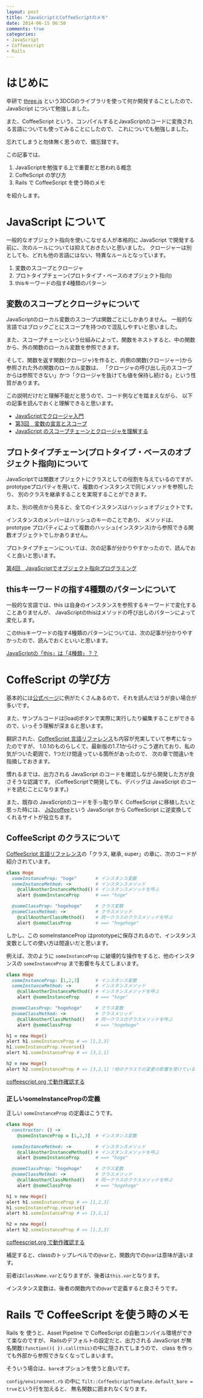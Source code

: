 ```yaml
---
layout: post
title: "JavaScriptとCoffeeScriptのメモ"
date: 2014-06-15 06:50
comments: true
categories: 
- JavaScript
- Coffeescript
- Rails
---
```


# はじめに

卒研で [three.js](http://threejs.org/) という3DCGのライブラリを使って何か開発することしたので、JavaScript について勉強しました。

また、CoffeeScript という、コンパイルするとJavaScriptのコードに変換される言語についても使ってみることにしたので、
これについても勉強しました。

忘れてしまうと勿体無く思うので、備忘録です。

この記事では、

1. JavaScriptを勉強する上で重要だと思われる概念
2. CoffeScript の学び方
3. Rails で CoffeeScript を使う時のメモ

を紹介します。

<!--more-->


# JavaScript について

一般的なオブジェクト指向を使いこなせる人が本格的に JavaScript で開発する前に、次のルールについては抑えておきたいと思いました。
クロージャーは別としても、どれも他の言語にはない、特異なルールとなっています。

1. 変数のスコープとクロージャ
2. プロトタイプチェーン(プロトタイプ・ベースのオブジェクト指向)
3. thisキーワードの指す4種類のパターン


## 変数のスコープとクロージャについて

JavaScriptのローカル変数のスコープは関数ごとにしかありません。
一般的な言語ではブロックごとにスコープを持つので混乱しやすいと思いました。

また、スコープチェーンという仕組みによって、関数をネストすると、中の関数から、外の関数のローカル変数を参照できます。

そして、関数を返す関数(クロージャ)を作ると、内側の関数(クロージャー)から参照された外の関数のローカル変数は、
「クロージャの呼び出し元のスコープからは参照できない」かつ「クロージャを抜けても値を保持し続ける」という性質があります。

この説明だけだと理解不能だと思うので、コード例などを踏まえながら、
以下の記事を読んでおくと理解できると思います。

* [JavaScriptでクロージャ入門](http://qiita.com/takeharu/items/4975031faf6f7baf077a)
* [第3回　変数の宣言とスコープ](http://www.atmarkit.co.jp/ait/articles/0708/21/news116.html)
* [JavaScript のスコープチェーンとクロージャを理解する](http://tacamy.hatenablog.com/entry/2012/12/31/005951)


## プロトタイプチェーン(プロトタイプ・ベースのオブジェクト指向)について

JavaScriptでは関数オブジェクトにクラスとしての役割を与えているのですが、
prototypeプロパティを用いて、複数のインスタンスで同じメソッドを参照したり、
別のクラスを継承することを実現することができます。

また、別の視点から見ると、全てのインスタンスはハッシュオブジェクトです。

インスタンスのメンバーはハッシュのキーのことであり、
メソッドは、prototype プロパティによって複数のハッシュ(インスタンス)から参照できる関数オブジェクトでしかありません。

プロトタイプチェーンについては、次の記事が分かりやすかったので、読んでおくと良いと思います。

[第4回　JavaScriptでオブジェクト指向プログラミング](http://www.atmarkit.co.jp/ait/articles/0709/25/news148.html)


## thisキーワードの指す4種類のパターンについて

一般的な言語では、this は自身のインスタンスを参照するキーワードで変化することありませんが、
JavaScriptのthisはメソッドの呼び出しのパターンによって変化します。

このthisキーワードの指す4種類のパターンについては、次の記事が分かりやすかったので、読んでおくといいと思います。

[JavaScriptの「this」は「4種類」？？](http://qiita.com/takeharu/items/9935ce476a17d6258e27)


# CoffeScript の学び方

基本的には[公式ページ](http://coffeescript.org/)に例がたくさんあるので、それを読んだほうが良い場合が多いです。

また、サンプルコードは[load]ボタンで実際に実行したり編集することができるので、いっそう理解が深まると思います。

翻訳された、[CoffeeScript 言語リファレンス](http://memo.sappari.org/coffeescript/coffeescript-langref)も内容が充実していて参考になったのですが、
1.0.1のものらしくて、最新版の1.7.1からけっこう遅れており、私の気がついた範囲で、1つだけ間違っている箇所があったので、
次の章で間違いを指摘しておきます。

慣れるまでは、出力される JavaScript のコードを確認しながら開発した方が良さそうな認識です。
(CoffeeScriptで開発しても、デバッグは JavaScript のコードを読むことになります。)

また、既存の JavaScriptのコードを手っ取り早く CoffeeScript に移植したいと思った時には、
[Js2coffee](http://js2coffee.org/)という JavaScript から CoffeeScript に逆変換してくれるサイトが役立ちます。

## CoffeeScript のクラスについて

[CoffeeScript 言語リファレンス](http://memo.sappari.org/coffeescript/coffeescript-langref)の「クラス, 継承, super」の章に、次のコードが紹介されています。


```ruby 間違ったインスタンス変数の定義
class Hoge
  someInstanceProp: "hoge"       # インスタンス変数
  someInstanceMethod: ->         # インスタンスメソッド
    @callAnotherInstanceMethod() # インスタンスメソッドを呼ぶ
    alert @someInstanceProp      # ==> "hoge"

  @someClassProp: "hogehoge"     # クラス変数
  @someClassMethod: ->           # クラスメソッド
    @callAnotherClassMethod()    # 同一クラスのクラスメソッドを呼ぶ
    alert @someClassProp         # ==> "hogehoge"
```

しかし、この someInstanceProp はprototypeに保存されるので、インスタンス変数としての使い方は間違いだと思います。

例えば、次のように `someInstanceProp` に破壊的な操作をすると、他のインスタンスの `someInstanceProp` まで影響を与えてしまいます。

```ruby 他のクラスのsomeInstancePropまで影響がでる
class Hoge
  someInstanceProp: [1,2,3]      # インスタンス変数
  someInstanceMethod: ->         # インスタンスメソッド
    @callAnotherInstanceMethod() # インスタンスメソッドを呼ぶ
    alert @someInstanceProp      # ==> "hoge"

  @someClassProp: "hogehoge"     # クラス変数
  @someClassMethod: ->           # クラスメソッド
    @callAnotherClassMethod()    # 同一クラスのクラスメソッドを呼ぶ
    alert @someClassProp         # ==> "hogehoge"

h1 = new Hoge()
alert h1.someInstanceProp # => [1,2,3]
h1.someInstanceProp.reverse()
alert h1.someInstanceProp # => [3,2,1]

h2 = new Hoge()
alert h2.someInstanceProp # => [3,2,1] !他のクラスでの変更の影響を受けている
```

[coffeescript.org で動作確認する](http://coffeescript.org/#try:class%20Hoge%0A%20%20someInstanceProp%3A%20%5B1%2C2%2C3%5D%20%20%20%20%20%20%23%20%E3%82%A4%E3%83%B3%E3%82%B9%E3%82%BF%E3%83%B3%E3%82%B9%E5%A4%89%E6%95%B0%0A%20%20someInstanceMethod%3A%20-%3E%20%20%20%20%20%20%20%20%20%23%20%E3%82%A4%E3%83%B3%E3%82%B9%E3%82%BF%E3%83%B3%E3%82%B9%E3%83%A1%E3%82%BD%E3%83%83%E3%83%89%0A%20%20%20%20%40callAnotherInstanceMethod()%20%23%20%E3%82%A4%E3%83%B3%E3%82%B9%E3%82%BF%E3%83%B3%E3%82%B9%E3%83%A1%E3%82%BD%E3%83%83%E3%83%89%E3%82%92%E5%91%BC%E3%81%B6%0A%20%20%20%20alert%20%40someInstanceProp%20%20%20%20%20%20%23%20%3D%3D%3E%20%22hoge%22%0A%0A%20%20%40someClassProp%3A%20%22hogehoge%22%20%20%20%20%20%23%20%E3%82%AF%E3%83%A9%E3%82%B9%E5%A4%89%E6%95%B0%0A%20%20%40someClassMethod%3A%20-%3E%20%20%20%20%20%20%20%20%20%20%20%23%20%E3%82%AF%E3%83%A9%E3%82%B9%E3%83%A1%E3%82%BD%E3%83%83%E3%83%89%0A%20%20%20%20%40callAnotherClassMethod()%20%20%20%20%23%20%E5%90%8C%E4%B8%80%E3%82%AF%E3%83%A9%E3%82%B9%E3%81%AE%E3%82%AF%E3%83%A9%E3%82%B9%E3%83%A1%E3%82%BD%E3%83%83%E3%83%89%E3%82%92%E5%91%BC%E3%81%B6%0A%20%20%20%20alert%20%40someClassProp%20%20%20%20%20%20%20%20%20%23%20%3D%3D%3E%20%22hogehoge%22%0A%0Ah1%20%3D%20new%20Hoge()%0Aalert%20h1.someInstanceProp%20%23%20%3D%3E%20%5B1%2C2%2C3%5D%0Ah1.someInstanceProp.reverse()%0Aalert%20h1.someInstanceProp%20%23%20%3D%3E%20%5B3%2C2%2C1%5D%0A%0Ah2%20%3D%20new%20Hoge()%0Aalert%20h2.someInstanceProp%20%23%20%3D%3E%20%5B1%2C2%2C3%5D)

### 正しいsomeInstancePropの定義

正しい `someInstanceProp` の定義はこうです。

```ruby 正しいインスタンス変数の定義
class Hoge
  constructor: () ->
    @someInstanceProp = [1,2,3]  # インスタンス変数

  someInstanceMethod: ->         # インスタンスメソッド
    @callAnotherInstanceMethod() # インスタンスメソッドを呼ぶ
    alert @someInstanceProp      # ==> "hoge"

  @someClassProp: "hogehoge"     # クラス変数
  @someClassMethod: ->           # クラスメソッド
    @callAnotherClassMethod()    # 同一クラスのクラスメソッドを呼ぶ
    alert @someClassProp         # ==> "hogehoge"

h1 = new Hoge()
alert h1.someInstanceProp # => [1,2,3]
h1.someInstanceProp.reverse()
alert h1.someInstanceProp # => [3,2,1]

h2 = new Hoge()
alert h2.someInstanceProp # => [1,2,3]
```

[coffeescript.org で動作確認する](http://coffeescript.org/#try:class%20Hoge%0A%20%20constructor%3A%20()%20-%3E%0A%20%20%20%20%40someInstanceProp%20%3D%20%5B1%2C2%2C3%5D%20%20%23%20%E3%82%A4%E3%83%B3%E3%82%B9%E3%82%BF%E3%83%B3%E3%82%B9%E5%A4%89%E6%95%B0%0A%0A%20%20someInstanceMethod%3A%20-%3E%20%20%20%20%20%20%20%20%20%23%20%E3%82%A4%E3%83%B3%E3%82%B9%E3%82%BF%E3%83%B3%E3%82%B9%E3%83%A1%E3%82%BD%E3%83%83%E3%83%89%0A%20%20%20%20%40callAnotherInstanceMethod()%20%23%20%E3%82%A4%E3%83%B3%E3%82%B9%E3%82%BF%E3%83%B3%E3%82%B9%E3%83%A1%E3%82%BD%E3%83%83%E3%83%89%E3%82%92%E5%91%BC%E3%81%B6%0A%20%20%20%20alert%20%40someInstanceProp%20%20%20%20%20%20%23%20%3D%3D%3E%20%22hoge%22%0A%0A%20%20%40someClassProp%3A%20%22hogehoge%22%20%20%20%20%20%23%20%E3%82%AF%E3%83%A9%E3%82%B9%E5%A4%89%E6%95%B0%0A%20%20%40someClassMethod%3A%20-%3E%20%20%20%20%20%20%20%20%20%20%20%23%20%E3%82%AF%E3%83%A9%E3%82%B9%E3%83%A1%E3%82%BD%E3%83%83%E3%83%89%0A%20%20%20%20%40callAnotherClassMethod()%20%20%20%20%23%20%E5%90%8C%E4%B8%80%E3%82%AF%E3%83%A9%E3%82%B9%E3%81%AE%E3%82%AF%E3%83%A9%E3%82%B9%E3%83%A1%E3%82%BD%E3%83%83%E3%83%89%E3%82%92%E5%91%BC%E3%81%B6%0A%20%20%20%20alert%20%40someClassProp%20%20%20%20%20%20%20%20%20%23%20%3D%3D%3E%20%22hogehoge%22%0A%0Ah1%20%3D%20new%20Hoge()%0Aalert%20h1.someInstanceProp%20%23%20%3D%3E%20%5B1%2C2%2C3%5D%0Ah1.someInstanceProp.reverse()%0Aalert%20h1.someInstanceProp%20%23%20%3D%3E%20%5B3%2C2%2C1%5D%0A%0Ah2%20%3D%20new%20Hoge()%0Aalert%20h2.someInstanceProp%20%23%20%3D%3E%20%5B3%2C2%2C1%5D)

補足すると、classのトップレベルでの`@var`と、関数内での`@var`は意味が違います。

前者は`ClassName.var`となりますが、後者は`this.var`となります。

インスタンス変数は、後者の関数内での`@var`で定義すると良さそうです。


#  Rails で CoffeeScript を使う時のメモ

Rails を 使うと、Asset Pipeline で CoffeeScript の自動コンパイル環境ができて楽なのですが、
Railsのデフォルトの設定だと、出力される JavaScript が無名関数`(function(){ }).call(this)`の中に隠されてしまうので、
class を作っても外部から参照できなくなってしまいます。

そういう場合は、`bare`オプションを使うと良いです。

`config/environment.rb` の中に `Tilt::CoffeeScriptTemplate.default_bare = true`という行を加えると、
無名関数に囲まれなくなります。
